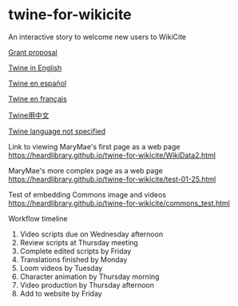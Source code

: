 # twine-for-wikicite
An interactive story to welcome new users to WikiCite

[Grant proposal](https://meta.wikimedia.org/wiki/Wikicite/grant/WikiCite_for_Librarians:_Interactive_Learning_Pathways_for_Information_Professionals)

[Twine in English](https://heardlibrary.github.io/twine-for-wikicite/?en)

[Twine en español](https://heardlibrary.github.io/twine-for-wikicite/?es)

[Twine en français](https://heardlibrary.github.io/twine-for-wikicite/?fr)

[Twine用中文](https://heardlibrary.github.io/twine-for-wikicite/?zh-Hans)

[Twine language not specified](https://heardlibrary.github.io/twine-for-wikicite/)

Link to viewing MaryMae's first page as a web page <https://heardlibrary.github.io/twine-for-wikicite/WikiData2.html>

MaryMae's more complex page as a web page <https://heardlibrary.github.io/twine-for-wikicite/test-01-25.html>

Test of embedding Commons image and videos <https://heardlibrary.github.io/twine-for-wikicite/commons_test.html>

Workflow timeline
1. Video scripts due on Wednesday afternoon
2. Review scripts at Thursday meeting
3. Complete edited scripts by Friday
4. Translations finished by Monday
5. Loom videos by Tuesday
6. Character animation by Thursday morning
7. Video production by Thursday afternoon
8. Add to website by Friday
